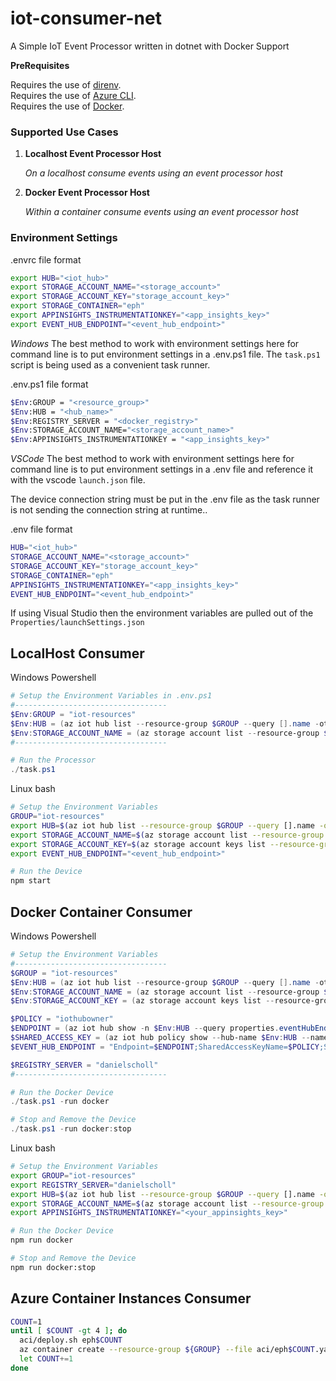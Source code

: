 # iot-consumer-net

A Simple IoT Event Processor written in dotnet with Docker Support

__PreRequisites__

Requires the use of [direnv](https://direnv.net/).  
Requires the use of [Azure CLI](https://docs.microsoft.com/en-us/cli/azure/install-azure-cli?view=azure-cli-latest).  
Requires the use of [Docker](https://www.docker.com/get-started).  

### Supported Use Cases

1. __Localhost Event Processor Host__

    _On a localhost consume events using an event processor host_


1. __Docker Event Processor Host__

    _Within a container consume events using an event processor host_


### Environment Settings

.envrc file format
```bash
export HUB="<iot_hub>"
export STORAGE_ACCOUNT_NAME="<storage_account>"
export STORAGE_ACCOUNT_KEY="storage_account_key>"
export STORAGE_CONTAINER="eph"
export APPINSIGHTS_INSTRUMENTATIONKEY="<app_insights_key>"
export EVENT_HUB_ENDPOINT="<event_hub_endpoint>"
```

_Windows_
The best method to work with environment settings here for command line is to put environment settings in a .env.ps1 file.  The `task.ps1` script is being used as a convenient task runner.

.env.ps1 file format
```bash
$Env:GROUP = "<resource_group>"
$Env:HUB = "<hub_name>"
$Env:REGISTRY_SERVER = "<docker_registry>"
$Env:STORAGE_ACCOUNT_NAME="<storage_account_name>"
$Env:APPINSIGHTS_INSTRUMENTATIONKEY = "<app_insights_key>"
```

_VSCode_
The best method to work with environment settings here for command line is to put environment settings in a .env file and reference it with the vscode `launch.json` file.

The device connection string must be put in the .env file as the task runner is not sending the connection string at runtime..

.env file format
```bash
HUB="<iot_hub>"
STORAGE_ACCOUNT_NAME="<storage_account>"
STORAGE_ACCOUNT_KEY="storage_account_key>"
STORAGE_CONTAINER="eph"
APPINSIGHTS_INSTRUMENTATIONKEY="<app_insights_key>"
EVENT_HUB_ENDPOINT="<event_hub_endpoint>"
```


If using Visual Studio then the environment variables are pulled out of the `Properties/launchSettings.json`

## LocalHost Consumer

Windows Powershell
```powershell
# Setup the Environment Variables in .env.ps1
#----------------------------------
$Env:GROUP = "iot-resources"
$Env:HUB = (az iot hub list --resource-group $GROUP --query [].name -otsv)
$Env:STORAGE_ACCOUNT_NAME = (az storage account list --resource-group $GROUP --query [].name -otsv)
#----------------------------------

# Run the Processor
./task.ps1
```

Linux bash
```bash
# Setup the Environment Variables
GROUP="iot-resources"
export HUB=$(az iot hub list --resource-group $GROUP --query [].name -otsv)
export STORAGE_ACCOUNT_NAME=$(az storage account list --resource-group $GROUP --query [].name -otsv)
export STORAGE_ACCOUNT_KEY=$(az storage account keys list --resource-group $GROUP --account-name $Env:STORAGE_ACCOUNT_NAME  --query '[0].value' -otsv)
export EVENT_HUB_ENDPOINT="<event_hub_endpoint>"

# Run the Device
npm start
```

## Docker Container Consumer

Windows Powershell
```powershell
# Setup the Environment Variables
#----------------------------------
$GROUP = "iot-resources"
$Env:HUB = (az iot hub list --resource-group $GROUP --query [].name -otsv)
$Env:STORAGE_ACCOUNT_NAME = (az storage account list --resource-group $GROUP --query [].name -otsv)
$Env:STORAGE_ACCOUNT_KEY = (az storage account keys list --resource-group $GROUP --account-name $Env:STORAGE_ACCOUNT_NAME  --query '[0].value' -otsv)

$POLICY = "iothubowner"
$ENDPOINT = (az iot hub show -n $Env:HUB --query properties.eventHubEndpoints.events.endpoint -otsv)
$SHARED_ACCESS_KEY = (az iot hub policy show --hub-name $Env:HUB --name $POLICY --query primaryKey -otsv)
$EVENT_HUB_ENDPOINT = "Endpoint=$ENDPOINT;SharedAccessKeyName=$POLICY;SharedAccessKey=$SHARED_ACCESS_KEY;EntityPath=$HUB"

$REGISTRY_SERVER = "danielscholl"
#----------------------------------

# Run the Docker Device
./task.ps1 -run docker

# Stop and Remove the Device
./task.ps1 -run docker:stop
```

Linux bash
```bash
# Setup the Environment Variables
export GROUP="iot-resources"
export REGISTRY_SERVER="danielscholl"
export HUB=$(az iot hub list --resource-group $GROUP --query [].name -otsv)
export STORAGE_ACCOUNT_NAME=$(az storage account list --resource-group $GROUP --query [].name -otsv)
export APPINSIGHTS_INSTRUMENTATIONKEY="<your_appinsights_key>"

# Run the Docker Device
npm run docker

# Stop and Remove the Device
npm run docker:stop
```

## Azure Container Instances Consumer

```bash
COUNT=1
until [ $COUNT -gt 4 ]; do
  aci/deploy.sh eph$COUNT
  az container create --resource-group ${GROUP} --file aci/eph$COUNT.yaml -oyaml
  let COUNT+=1
done
```
